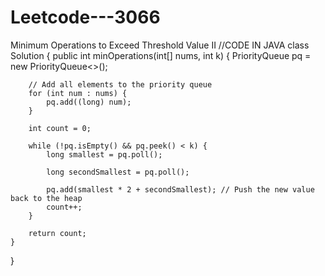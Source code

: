 # Leetcode---3066
Minimum Operations to Exceed Threshold Value II
//CODE IN JAVA
class Solution {
    public int minOperations(int[] nums, int k) {
        PriorityQueue<Long> pq = new PriorityQueue<>();
        
        // Add all elements to the priority queue
        for (int num : nums) {
            pq.add((long) num);
        }

        int count = 0;

        while (!pq.isEmpty() && pq.peek() < k) {
            long smallest = pq.poll();
            
            long secondSmallest = pq.poll(); 

            pq.add(smallest * 2 + secondSmallest); // Push the new value back to the heap
            count++;
        }

        return count;
    }
}
